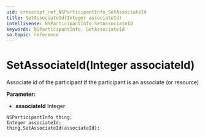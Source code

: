 ```yaml
---
uid: crmscript_ref_NSParticipantInfo_SetAssociateId
title: SetAssociateId(Integer associateId)
intellisense: NSParticipantInfo.SetAssociateId
keywords: NSParticipantInfo, GetAssociateId
so.topic: reference
---
```


# SetAssociateId(Integer associateId)

Associate id of the participant if the participant is an associate (or resource)

**Parameter:** 
* **associateId** Integer

```crmscript
NSParticipantInfo thing;
Integer associateId;
thing.SetAssociateId(associateId);
```


